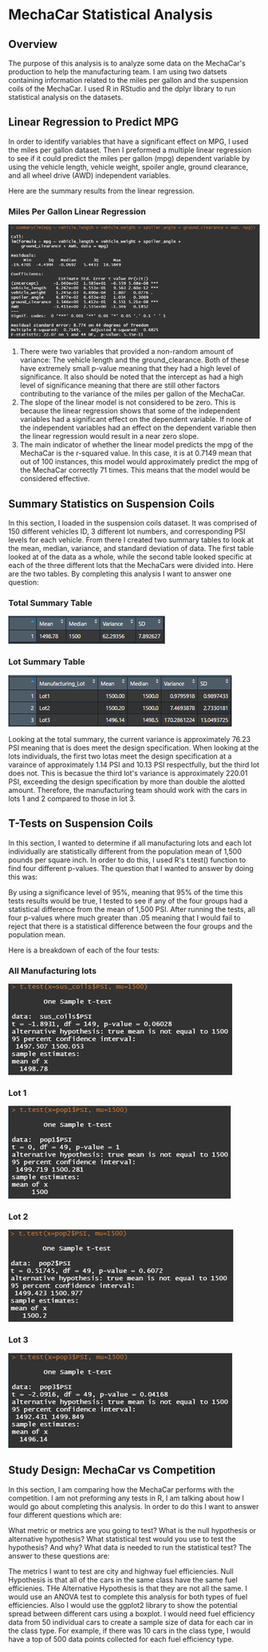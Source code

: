 # MechaCar Statistical Analysis

## Overview

The purpose of this analysis is to analyze some data on the MechaCar's production to help the manufacturing team. I am using two datsets containing information related to the miles per gallon and the suspension coils of the MechaCar. I used R in RStudio and the dplyr library to run statistical analysis on the datasets.

## Linear Regression to Predict MPG

In order to identify variables that have a significant effect on MPG, I used the miles per gallon dataset. Then I preformed a multiple linear regression to see if it could predict the miles per gallon (mpg) dependent variable by using the vehicle length, vehicle weight, spoiler angle, ground clearance, and all wheel drive (AWD) independent variables. 

Here are the summary results from the linear regression.

### Miles Per Gallon Linear Regression

![liner_reg_summary](https://github.com/PSWil/MechaCar_Statistical_Analysis/blob/main/resources/liner_reg_summary.png)

1. There were two variables that provided a non-random amount of variance: The vehicle length and the ground_clearance. Both of these have extremely small p-value meaning that they had a high level of significance. It also should be noted that the intercept as had a high level of significance meaning that there are still other factors contributing to the variance of the miles per gallon of the MechaCar. 
2. The slope of the linear model is not considered to be zero. This is because the linear regression shows that some of the independent variables had a significant effect on the dependent variable. If none of the independent variables had an effect on the dependent variable then the linear regression would result in a near zero slope. 
3. The main indicator of whether the linear model predicts the mpg of the MechaCar is the r-squared value. In this case, it is at 0.7149 mean that out of 100 instances, this model would approximately predict the mpg of the MechaCar correctly 71 times. This means that the model would be considered effective.

## Summary Statistics on Suspension Coils

In this section, I loaded in the suspension coils dataset. It was comprised of 150 different vehicles ID, 3 different lot numbers, and corresponding PSI levels for each vehicle. From there I created two summary tables to look at the mean, median, variance, and standard deviation of data. The first table looked at of the data as a whole, while the second table looked specific at each of the three different lots that the MechaCars were divided into. Here are the two tables.
By completing this analysis I want to answer one question:

### Total Summary Table

![total_sum_table](https://github.com/PSWil/MechaCar_Statistical_Analysis/blob/main/resources/total_sum_table.png)

### Lot Summary Table

![lot_sum_table](https://github.com/PSWil/MechaCar_Statistical_Analysis/blob/main/resources/lot_sum_table.png)

Looking at the total summary, the current variance is approximately 76.23 PSI meaning that is does meet the design specification. When looking at the lots individuals, the first two lotas meet the design specification at a varaince of approximately 1.14 PSI and 10.13 PSI respectfully, but the third lot does not. This is becasue the third lot's variance is approximately 220.01 PSI, exceeding the design specification by more than double the alotted amount. Therefore, the manufacturing team should work with the cars in lots 1 and 2 compared to those in lot 3.

## T-Tests on Suspension Coils

In this section, I wanted to determine if all manufacturing lots and each lot individually are statistically different from the population mean of 1,500 pounds per square inch. In order to do this, I used R's t.test() function to find four different p-values. The question that I wanted to answer by doing this was:

By using a significance level of 95%, meaning that 95% of the time this tests results would be true, I tested to see if any of the four groups had a statistical difference from the mean of 1,500 PSI. After running the tests, all four p-values where much greater than .05 meaning that I would fail to reject that there is a statistical difference between the four groups and the population mean.

Here is a breakdown of each of the four tests:

### All Manufacturing lots

![all_lots_t_test](https://github.com/PSWil/MechaCar_Statistical_Analysis/blob/main/resources/all_lots_t_test.png)

### Lot 1

![lot_1_t_test](https://github.com/PSWil/MechaCar_Statistical_Analysis/blob/main/resources/lot_1_t_test.png)

### Lot 2

![lot_2_t_test](https://github.com/PSWil/MechaCar_Statistical_Analysis/blob/main/resources/lot_2_t_test.png)

### Lot 3

![lot_3_t_test](https://github.com/PSWil/MechaCar_Statistical_Analysis/blob/main/resources/lot_3_t_test.png)


## Study Design: MechaCar vs Competition

In this section, I am comparing how the MechaCar performs with the competition. I am not preforming any tests in R, I am talking about how I would go about completing this analysis. In order to do this I want to answer four different questions which are:

What metric or metrics are you going to test?
What is the null hypothesis or alternative hypothesis?
What statistical test would you use to test the hypothesis? And why?
What data is needed to run the statistical test?
The answer to these questions are:

The metrics I want to test are city and highway fuel efficiencies.
Null Hypothesis is that all of the cars in the same class have the same fuel efficienies. THe Alternative Hypothesis is that they are not all the same.
I would use an ANOVA test to complete this analysis for both types of fuel efficiencies. Also I would use the ggplot2 library to show the potential spread between different cars using a boxplot.
I would need fuel efficiency data from 50 individual cars to create a sample size of data for each car in the class type. For example, if there was 10 cars in the class type, I would have a top of 500 data points collected for each fuel efficiency type.

